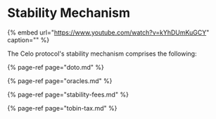 # Stability Mechanism

{% embed url="https://www.youtube.com/watch?v=kYhDUmKuGCY" caption="" %}

The Celo protocol's stability mechanism comprises the following:

{% page-ref page="doto.md" %}

{% page-ref page="oracles.md" %}

{% page-ref page="stability-fees.md" %}

{% page-ref page="tobin-tax.md" %}

